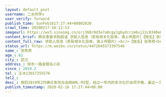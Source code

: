 ```yaml
---
layout: default_post
username: 二水同学v
user_verify: forward
publish_time: SunFeb1617:27:44+08002020
crawl_time: 20200217-16:12:53
imageurl: https://wx3.sinaimg.cn/orj360/8d3e7a0cgy1gbydcrim6vj22c0340e82.jpg,https://wx3.sinaimg.cn/orj360/8d3e7a0cgy1gbydcsnr0mj22c0340u0x.jpg,https://wx4.sinaimg.cn/orj360/8d3e7a0cgy1gbydcu8pzjj23402c0qv6.jpg
content_brief: 肺炎患者求助超话 求助人信息（若有相关化验单，请上传图片）【姓名】张秀荷【年龄】62【所在城市】武汉【所在小区、社区】徐东一路金银岛小区【患病时间】2019.2【联系方式】王冰 13657255576【其他紧急联系人】【病情描述】 我妈2019年2月确诊急性白血病AML-M2型，经过一年内的多次化疗 ...全文
content_full_raw: 求助人信息（若有相关化验单，请上传图片）<br/>【姓名】张秀荷<br/>【年龄】62<br/>【所在城市】武汉<br/>【所在小区、社区】徐东一路金银岛小区<br/>【患病时间】2019.2<br/>【联系方式】王冰13657255576<br/>【其他紧急联系人】<br/>【病情描述】<br/>我妈2019年2月确诊急性白血病AML-M2型，经过一年内的多次化疗血项平稳，最近一次化疗在2020年1月份，疫情爆发至今我妈身体情况急转直下，经2月14日血常规检查及与主任医师联系确认我妈白血病复发，目前武汉市各大医院均无血液科，无法进行治疗，在全民防疫的大背景下白血病的发病病人是否有收治的场所，烦请告知去处
status_url: https://m.weibo.cn/status/4472645573397546
name_: 张秀荷
age_: 62
city_: 武汉
address_: 徐东一路金银岛小区
since_: 2019.2
tel_: 王冰13657255576
tel2_: 
desc_: 我妈2019年2月确诊急性白血病AML-M2型，经过一年内的多次化疗血项平稳，最近一次化疗在2020年1月份，疫情爆发至今我妈身体情况急转直下，经2月14日血常规检查及与主任医师联系确认我妈白血病复发，目前武汉市各大医院均无血液科，无法进行治疗，在全民防疫的大背景下白血病的发病病人是否有收治的场所，烦请告知去处
publish_timestamp: 2020-02-16 17:27:44+08:00
---
```

